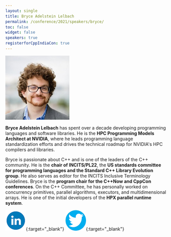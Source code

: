 ```yaml
---
layout: single
title: Bryce Adelstein Lelbach
permalink: /conference/2021/speakers/bryce/
toc: false
widget: false
speakers: true
registerforCppIndiaCon: true
---
```


![Bryce Adelstein Lelbach](/conference/2021/graphics/bryce.jpg "Bryce Adelstein Lelbach")

**Bryce Adelstein Lelbach** has spent over a decade developing programming languages and software libraries. He is the **HPC Programming Models Architect at NVIDIA**, where he leads programming language standardization efforts and drives the technical roadmap for NVIDIA's HPC compilers and libraries. 

Bryce is passionate about C++ and is one of the leaders of the C++ community. He is the **chair of INCITS/PL22**, the **US standards committee for programming languages and the Standard C++ Library Evolution group**. He also serves as editor for the INCITS Inclusive Terminology Guidelines. Bryce is the **program chair for the C++Now and CppCon conferences**. On the C++ Committee, he has personally worked on concurrency primitives, parallel algorithms, executors, and multidimensional arrays. He is one of the initial developers of the **HPX parallel runtime system**.

[![Bryce Adelstein Lelbach](/assets/images/linkedin.png "Bryce Adelstein Lelbach")](https://www.linkedin.com/in/brycelelbach/){:target="_blank"}
[![Bryce Adelstein Lelbach](/assets/images/twitter.png "Bryce Adelstein Lelbach")](https://twitter.com/blelbach){:target="_blank"}

